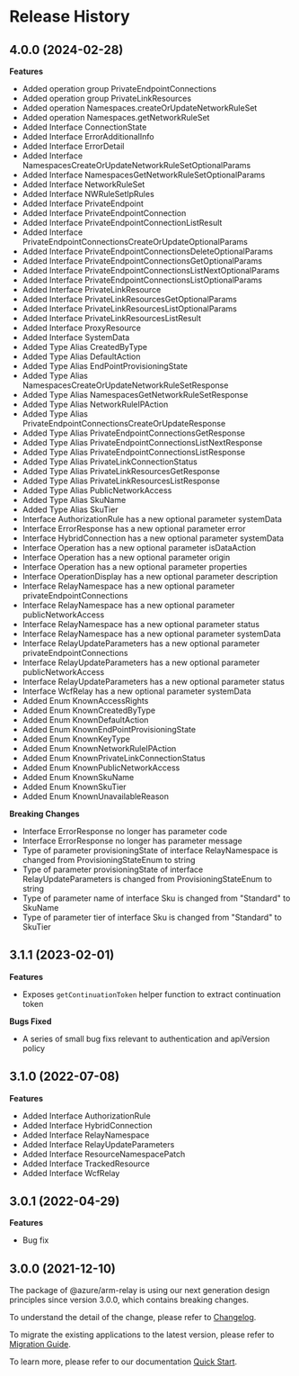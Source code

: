 # Release History
    
## 4.0.0 (2024-02-28)
    
**Features**

  - Added operation group PrivateEndpointConnections
  - Added operation group PrivateLinkResources
  - Added operation Namespaces.createOrUpdateNetworkRuleSet
  - Added operation Namespaces.getNetworkRuleSet
  - Added Interface ConnectionState
  - Added Interface ErrorAdditionalInfo
  - Added Interface ErrorDetail
  - Added Interface NamespacesCreateOrUpdateNetworkRuleSetOptionalParams
  - Added Interface NamespacesGetNetworkRuleSetOptionalParams
  - Added Interface NetworkRuleSet
  - Added Interface NWRuleSetIpRules
  - Added Interface PrivateEndpoint
  - Added Interface PrivateEndpointConnection
  - Added Interface PrivateEndpointConnectionListResult
  - Added Interface PrivateEndpointConnectionsCreateOrUpdateOptionalParams
  - Added Interface PrivateEndpointConnectionsDeleteOptionalParams
  - Added Interface PrivateEndpointConnectionsGetOptionalParams
  - Added Interface PrivateEndpointConnectionsListNextOptionalParams
  - Added Interface PrivateEndpointConnectionsListOptionalParams
  - Added Interface PrivateLinkResource
  - Added Interface PrivateLinkResourcesGetOptionalParams
  - Added Interface PrivateLinkResourcesListOptionalParams
  - Added Interface PrivateLinkResourcesListResult
  - Added Interface ProxyResource
  - Added Interface SystemData
  - Added Type Alias CreatedByType
  - Added Type Alias DefaultAction
  - Added Type Alias EndPointProvisioningState
  - Added Type Alias NamespacesCreateOrUpdateNetworkRuleSetResponse
  - Added Type Alias NamespacesGetNetworkRuleSetResponse
  - Added Type Alias NetworkRuleIPAction
  - Added Type Alias PrivateEndpointConnectionsCreateOrUpdateResponse
  - Added Type Alias PrivateEndpointConnectionsGetResponse
  - Added Type Alias PrivateEndpointConnectionsListNextResponse
  - Added Type Alias PrivateEndpointConnectionsListResponse
  - Added Type Alias PrivateLinkConnectionStatus
  - Added Type Alias PrivateLinkResourcesGetResponse
  - Added Type Alias PrivateLinkResourcesListResponse
  - Added Type Alias PublicNetworkAccess
  - Added Type Alias SkuName
  - Added Type Alias SkuTier
  - Interface AuthorizationRule has a new optional parameter systemData
  - Interface ErrorResponse has a new optional parameter error
  - Interface HybridConnection has a new optional parameter systemData
  - Interface Operation has a new optional parameter isDataAction
  - Interface Operation has a new optional parameter origin
  - Interface Operation has a new optional parameter properties
  - Interface OperationDisplay has a new optional parameter description
  - Interface RelayNamespace has a new optional parameter privateEndpointConnections
  - Interface RelayNamespace has a new optional parameter publicNetworkAccess
  - Interface RelayNamespace has a new optional parameter status
  - Interface RelayNamespace has a new optional parameter systemData
  - Interface RelayUpdateParameters has a new optional parameter privateEndpointConnections
  - Interface RelayUpdateParameters has a new optional parameter publicNetworkAccess
  - Interface RelayUpdateParameters has a new optional parameter status
  - Interface WcfRelay has a new optional parameter systemData
  - Added Enum KnownAccessRights
  - Added Enum KnownCreatedByType
  - Added Enum KnownDefaultAction
  - Added Enum KnownEndPointProvisioningState
  - Added Enum KnownKeyType
  - Added Enum KnownNetworkRuleIPAction
  - Added Enum KnownPrivateLinkConnectionStatus
  - Added Enum KnownPublicNetworkAccess
  - Added Enum KnownSkuName
  - Added Enum KnownSkuTier
  - Added Enum KnownUnavailableReason

**Breaking Changes**

  - Interface ErrorResponse no longer has parameter code
  - Interface ErrorResponse no longer has parameter message
  - Type of parameter provisioningState of interface RelayNamespace is changed from ProvisioningStateEnum to string
  - Type of parameter provisioningState of interface RelayUpdateParameters is changed from ProvisioningStateEnum to string
  - Type of parameter name of interface Sku is changed from "Standard" to SkuName
  - Type of parameter tier of interface Sku is changed from "Standard" to SkuTier
    
    
## 3.1.1 (2023-02-01)

**Features**

  - Exposes `getContinuationToken` helper function to extract continuation token

**Bugs Fixed**

  - A series of small bug fixs relevant to authentication and apiVersion policy

## 3.1.0 (2022-07-08)
    
**Features**

  - Added Interface AuthorizationRule
  - Added Interface HybridConnection
  - Added Interface RelayNamespace
  - Added Interface RelayUpdateParameters
  - Added Interface ResourceNamespacePatch
  - Added Interface TrackedResource
  - Added Interface WcfRelay
    
## 3.0.1 (2022-04-29)

**Features**

  - Bug fix

## 3.0.0 (2021-12-10)

The package of @azure/arm-relay is using our next generation design principles since version 3.0.0, which contains breaking changes.

To understand the detail of the change, please refer to [Changelog](https://aka.ms/js-track2-changelog).

To migrate the existing applications to the latest version, please refer to [Migration Guide](https://aka.ms/js-track2-migration-guide).

To learn more, please refer to our documentation [Quick Start](https://aka.ms/js-track2-quickstart).

